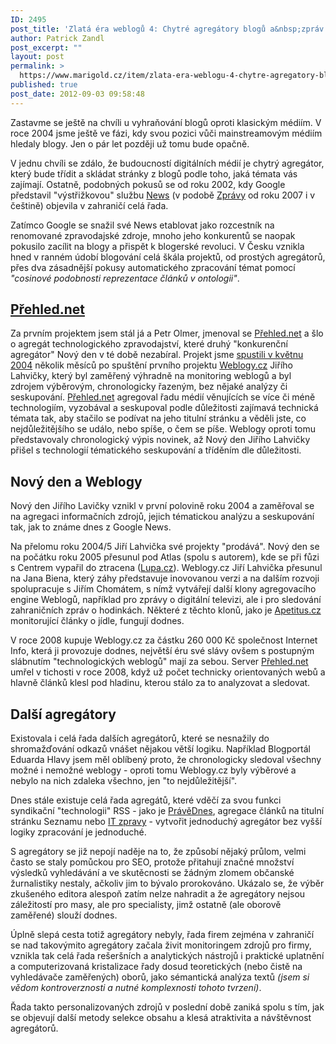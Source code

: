 ```yaml
---
ID: 2495
post_title: 'Zlatá éra weblogů 4: Chytré agregátory blogů a&nbsp;zpráv'
author: Patrick Zandl
post_excerpt: ""
layout: post
permalink: >
  https://www.marigold.cz/item/zlata-era-weblogu-4-chytre-agregatory-blogu-a-zprav
published: true
post_date: 2012-09-03 09:58:48
---
```

<p> Zastavme se ještě na chvíli u vyhraňování blogů oproti klasickým médiím. V roce 2004 jsme ještě ve fázi, kdy svou pozici vůči mainstreamovým médiím hledaly blogy. Jen o pár let později už tomu bude opačně. </p><p>V jednu chvíli se zdálo, že budoucností digitálních médií je chytrý agregátor, který bude třídit a skládat stránky z blogů podle toho, jaká témata vás zajímají. Ostatně, podobných pokusů se od roku 2002, kdy Google představil "výstřižkovou" službu <a href="http://news.google.com" target="_self" title="">News</a> (v podobě <a href="http://zpravy.google.cz" target="_self" title="">Zprávy</a> od roku 2007 i v češtině) objevila v zahraničí celá řada. </p><!--more--><p>Zatímco Google se snažil své News etablovat jako rozcestník na renomované zpravodajské zdroje, mnoho jeho konkurentů se naopak pokusilo zacílit na blogy a přispět k blogerské revoluci. V Česku vznikla hned v ranném údobí blogování celá škála projektů, od prostých agregátorů, přes dva zásadnější pokusy automatického zpracování témat pomocí <em>"cosinové podobnosti reprezentace článků v ontologii"</em>. </p><h2><a href="http://Přehled.net" x-apple-data-detectors="true" x-apple-data-detectors-result="0"></a><a href="http://(null)" target="_self" title="">Přehled.net</a></h2><p>Za prvním projektem jsem stál já a Petr Olmer, jmenoval se <a href="http://Přehled.net" x-apple-data-detectors="true" x-apple-data-detectors-result="0"></a><a href="http://prehled.net" target="_self" title="">Přehled.net</a> a šlo o agregát technologického zpravodajství, které druhý "konkurenční agregátor" Nový den v té době nezabíral. Projekt jsme <a href="http://www.marigold.cz/item/tiskova-zprava-hypermegaportalovy-projekt-prehled-net-vstupuje-do-cr" target="_self" title="">spustili v květnu 2004</a>  několik měsíců po spuštění prvního projektu <a href="http://www.weblogy.cz" target="_self" title="">Weblogy.cz</a> Jiřího Lahvičky, který byl zaměřený výhradně na monitoring weblogů a byl zdrojem výběrovým, chronologicky řazeným, bez nějaké analýzy či seskupování.  <a href="http://Přehled.net" x-apple-data-detectors="true" x-apple-data-detectors-result="2">Přehled.net</a> agregoval řadu médií věnujících se více či méně technologiím, vyzobával a seskupoval podle důležitosti zajímavá technická témata tak, aby stačilo se podívat na jeho titulní stránku a věděli jste, co nejdůležitějšího se událo, nebo spíše, o čem se píše. Weblogy oproti tomu představovaly chronologický výpis novinek, až Nový den Jiřího Lahvičky přišel s technologií tématického seskupování a tříděním dle důležitosti.</p><h2>Nový den a Weblogy</h2><p>Nový den Jiřího Lavičky vznikl v první polovině roku 2004 a zaměřoval se na agregaci informačních zdrojů, jejich tématickou analýzu a seskupování tak, jak to známe dnes z Google News. </p><p>Na přelomu roku 2004/5 Jiří Lahvička své projekty "prodává".  Nový den se na počátku roku 2005 přesunul pod Atlas (spolu s autorem), kde se při fůzi s Centrem vypařil do ztracena (<a href="http://www.lupa.cz/clanky/konecne-ceske-googlenews/" target="_self" title="">Lupa.cz</a>).  Weblogy.cz Jiří Lahvička přesunul na Jana Biena, který záhy představuje inovovanou verzi a na dalším rozvoji spolupracuje s Jiřím Chomátem, s nímž vytvářejí další klony agregovacího engine Weblogů, například pro zprávy o digitální televizi, ale i pro sledování zahraničních zpráv o hodinkách. Některé z těchto klonů, jako je <a href="http://www.apetitus.cz" target="_self" title="">Apetitus.cz</a> monitorující články o jídle, fungují dodnes. </p><p>V roce 2008 kupuje Weblogy.cz za částku 260 000 Kč společnost Internet Info, která ji provozuje dodnes, největší éru své slávy ovšem s postupným slábnutím "technologických weblogů" mají za sebou. Server <a href="http://Přehled.net" x-apple-data-detectors="true" x-apple-data-detectors-result="4">Přehled.net</a> umřel v tichosti v roce 2008, když už počet technicky orientovaných webů a hlavně článků klesl pod hladinu, kterou stálo za to analyzovat a sledovat. </p><h2>Další agregátory</h2><p>Existovala i celá řada dalších agregátorů, které se nesnažily do shromažďování odkazů vnášet nějakou větší logiku. Například Blogportál Eduarda Hlavy jsem měl oblíbený proto, že chronologicky sledoval všechny možné i nemožné weblogy - oproti tomu Weblogy.cz byly výběrové a nebylo na nich zdaleka všechno, jen "to nejdůležitější". </p><p>Dnes stále existuje celá řada agregátů, které vděčí za svou funkci syndikační "technologii" RSS - jako je <a href="http://www.pravednes.cz" target="_self" title="">PrávěDnes</a>, agregace článků na titulní stránku Seznamu nebo <a href="http://www.itzpravy.cz" target="_self" title="">IT zpravy</a> - vytvořit jednoduchý agregátor bez vyšší logiky zpracování je jednoduché.</p><p>S agregátory se již nepojí naděje na to, že způsobí nějaký průlom, velmi často se staly pomůckou pro SEO, protože přitahují značné množství výsledků vyhledávání a ve skutěcnosti se žádným zlomem občanské žurnalistiky nestaly, ačkoliv jim to bývalo prorokováno. Ukázalo se, že výběr zkušeného editora alespoň zatím nelze nahradit a že agregátory nejsou záležitostí pro masy, ale pro specialisty, jimž ostatně (ale oborově zaměřené) slouží dodnes. </p><p>Úplně slepá cesta totiž agregátory nebyly, řada firem zejména v zahraničí se nad takovýmito agregátory začala živit  monitoringem zdrojů pro firmy, vznikla tak celá řada rešeršních a analytických nástrojů i praktické uplatnění a computerizovaná kristalizace řady dosud teoretických (nebo čistě na vyhledávače zaměřených) oborů, jako sémantická analýza textů<em> (jsem si vědom kontroverznosti a nutné komplexnosti tohoto tvrzení)</em>.</p><p>Řada takto personalizovaných zdrojů v poslední době zaniká spolu s tím, jak se objevují další metody selekce obsahu a klesá atraktivita a návštěvnost agregátorů.</p><p>&nbsp;</p>